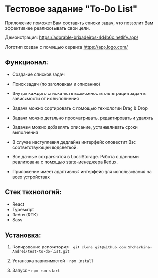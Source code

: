# Тестовое задание "To-Do List"

Приложение поможет Вам составить списки задач, что позволит Вам эффективнее реализовывать свои цели.

Демонстрация: https://adorable-brigadeiros-4d4b6c.netlify.app/

Логотип создан с помощью сервиса https://app.logo.com/

## Функционал:

* Создание списков задач

* Поиск задач (по заголовкам и описанию)

* Внутри каждого списка есть возможность фильтрации задач в зависимости от их выполнения

* Задачи можно сортировать с помощью технологии Drag & Drop

* Задачи можно детально просматривать, редактировать и удалять

* Задачам можно добавлять описание, устанавливать сроки выполнения

* В случае наступления дедлайна интерфейс оповестит Вас соответствующей подсветкой.

* Все данные сохраняются в LocalStorage. Работа с данными реализована с помощью state-менеджера Redux.

* Приложение имеет адаптивный интерфейс для использования на всех устройствах

## Стек технологий:

* React
* Typescript
* Redux (RTK)
* Sass

## Установка:

1. Копирование репозитория - `git clone git@github.com:Shcherbina-Andrei/test-to-do-list.git`

2. Установка зависимостей - `npm install`

3. Запуск - `npm run start`
